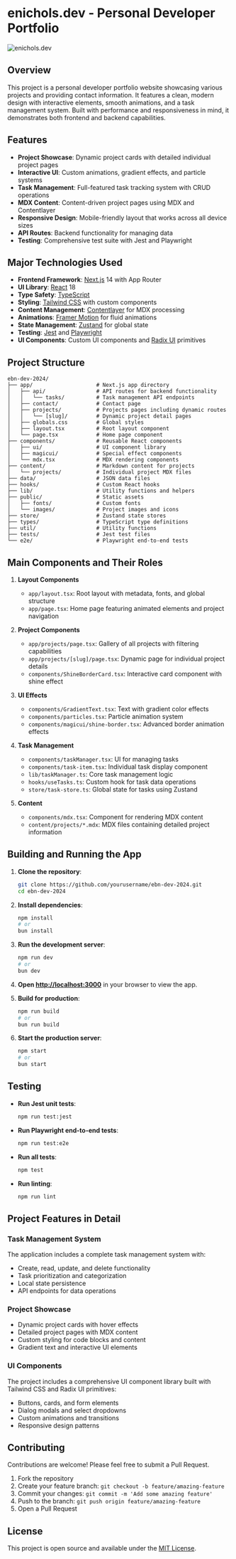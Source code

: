 # enichols.dev - Personal Developer Portfolio

![enichols.dev](https://via.placeholder.com/800x400.png?text=enichols.dev+Portfolio)

## Overview

This project is a personal developer portfolio website showcasing various projects and providing contact information. It features a clean, modern design with interactive elements, smooth animations, and a task management system. Built with performance and responsiveness in mind, it demonstrates both frontend and backend capabilities.

## Features

- **Project Showcase**: Dynamic project cards with detailed individual project pages
- **Interactive UI**: Custom animations, gradient effects, and particle systems
- **Task Management**: Full-featured task tracking system with CRUD operations
- **MDX Content**: Content-driven project pages using MDX and Contentlayer
- **Responsive Design**: Mobile-friendly layout that works across all device sizes
- **API Routes**: Backend functionality for managing data
- **Testing**: Comprehensive test suite with Jest and Playwright

## Major Technologies Used

- **Frontend Framework**: [Next.js](https://nextjs.org/) 14 with App Router
- **UI Library**: [React](https://reactjs.org/) 18
- **Type Safety**: [TypeScript](https://www.typescriptlang.org/)
- **Styling**: [Tailwind CSS](https://tailwindcss.com/) with custom components
- **Content Management**: [Contentlayer](https://www.contentlayer.dev/) for MDX processing
- **Animations**: [Framer Motion](https://www.framer.com/motion/) for fluid animations
- **State Management**: [Zustand](https://github.com/pmndrs/zustand) for global state
- **Testing**: [Jest](https://jestjs.io/) and [Playwright](https://playwright.dev/)
- **UI Components**: Custom UI components and [Radix UI](https://www.radix-ui.com/) primitives

## Project Structure

```
ebn-dev-2024/
├── app/                    # Next.js app directory
│   ├── api/                # API routes for backend functionality
│   │   └── tasks/          # Task management API endpoints
│   ├── contact/            # Contact page
│   ├── projects/           # Projects pages including dynamic routes
│   │   └── [slug]/         # Dynamic project detail pages
│   ├── globals.css         # Global styles
│   ├── layout.tsx          # Root layout component
│   └── page.tsx            # Home page component
├── components/             # Reusable React components
│   ├── ui/                 # UI component library
│   ├── magicui/            # Special effect components
│   └── mdx.tsx             # MDX rendering components
├── content/                # Markdown content for projects
│   └── projects/           # Individual project MDX files
├── data/                   # JSON data files
├── hooks/                  # Custom React hooks
├── lib/                    # Utility functions and helpers
├── public/                 # Static assets
│   ├── fonts/              # Custom fonts
│   └── images/             # Project images and icons
├── store/                  # Zustand state stores
├── types/                  # TypeScript type definitions
├── util/                   # Utility functions
├── tests/                  # Jest test files
└── e2e/                    # Playwright end-to-end tests
```

## Main Components and Their Roles

1. **Layout Components**
   - `app/layout.tsx`: Root layout with metadata, fonts, and global structure
   - `app/page.tsx`: Home page featuring animated elements and project navigation

2. **Project Components**
   - `app/projects/page.tsx`: Gallery of all projects with filtering capabilities
   - `app/projects/[slug]/page.tsx`: Dynamic page for individual project details
   - `components/ShineBorderCard.tsx`: Interactive card component with shine effect

3. **UI Effects**
   - `components/GradientText.tsx`: Text with gradient color effects
   - `components/particles.tsx`: Particle animation system
   - `components/magicui/shine-border.tsx`: Advanced border animation effects

4. **Task Management**
   - `components/taskManager.tsx`: UI for managing tasks
   - `components/task-item.tsx`: Individual task display component
   - `lib/taskManager.ts`: Core task management logic
   - `hooks/useTasks.ts`: Custom hook for task data operations
   - `store/task-store.ts`: Global state for tasks using Zustand

5. **Content**
   - `components/mdx.tsx`: Component for rendering MDX content
   - `content/projects/*.mdx`: MDX files containing detailed project information

## Building and Running the App

1. **Clone the repository**:
   ```bash
   git clone https://github.com/yourusername/ebn-dev-2024.git
   cd ebn-dev-2024
   ```

2. **Install dependencies**:
   ```bash
   npm install
   # or
   bun install
   ```

3. **Run the development server**:
   ```bash
   npm run dev
   # or
   bun dev
   ```

4. **Open [http://localhost:3000](http://localhost:3000)** in your browser to view the app.

5. **Build for production**:
   ```bash
   npm run build
   # or
   bun run build
   ```

6. **Start the production server**:
   ```bash
   npm start
   # or
   bun start
   ```

## Testing

- **Run Jest unit tests**:
  ```bash
  npm run test:jest
  ```

- **Run Playwright end-to-end tests**:
  ```bash
  npm run test:e2e
  ```

- **Run all tests**:
  ```bash
  npm test
  ```

- **Run linting**:
  ```bash
  npm run lint
  ```

## Project Features in Detail

### Task Management System
The application includes a complete task management system with:
- Create, read, update, and delete functionality
- Task prioritization and categorization
- Local state persistence
- API endpoints for data operations

### Project Showcase
- Dynamic project cards with hover effects
- Detailed project pages with MDX content
- Custom styling for code blocks and content
- Gradient text and interactive UI elements

### UI Components
The project includes a comprehensive UI component library built with Tailwind CSS and Radix UI primitives:
- Buttons, cards, and form elements
- Dialog modals and select dropdowns
- Custom animations and transitions
- Responsive design patterns

## Contributing

Contributions are welcome! Please feel free to submit a Pull Request.

1. Fork the repository
2. Create your feature branch: `git checkout -b feature/amazing-feature`
3. Commit your changes: `git commit -m 'Add some amazing feature'`
4. Push to the branch: `git push origin feature/amazing-feature`
5. Open a Pull Request

## License

This project is open source and available under the [MIT License](LICENSE).